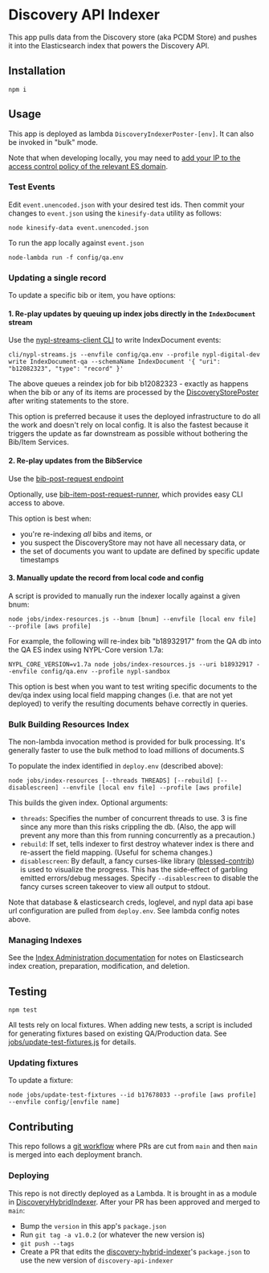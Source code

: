 # Discovery API Indexer

This app pulls data from the Discovery store (aka PCDM Store) and pushes it into the Elasticsearch index that powers the Discovery API.

## Installation

```
npm i
```

## Usage

This app is deployed as lambda `DiscoveryIndexerPoster-[env]`. It can also be invoked in "bulk" mode.

Note that when developing locally, you may need to [add your IP to the access control policy of the relevant ES domain](https://github.com/NYPL/aws/blob/b5c0af0ec8357af9a645d8b47a5dbb0090966071/common/elasticsearch.md#2-make-the-domain-public-restrict-by-ip).

### Test Events

Edit `event.unencoded.json` with your desired test ids. Then commit your changes to `event.json` using the `kinesify-data` utility as follows:

```
node kinesify-data event.unencoded.json
```

To run the app locally against `event.json`

```
node-lambda run -f config/qa.env
```

### Updating a single record

To update a specific bib or item, you have options:

#### 1. Re-play updates by queuing up index jobs directly in the `IndexDocument` stream

Use the [nypl-streams-client CLI](https://github.com/NYPL-discovery/node-nypl-streams-client#cli) to write IndexDocument events:

```
cli/nypl-streams.js --envfile config/qa.env --profile nypl-digital-dev write IndexDocument-qa --schemaName IndexDocument '{ "uri": "b12082323", "type": "record" }'
```

The above queues a reindex job for bib b12082323 - exactly as happens when the bib or any of its items are processed by the [DiscoveryStorePoster](https://github.com/NYPL-discovery/discovery-store-poster) after writing statements to the store.

This option is preferred because it uses the deployed infrastructure to do all the work and doesn't rely on local config. It is also the fastest because it triggers the update as far downstream as possible without bothering the Bib/Item Services.

#### 2. Re-play updates from the BibService

Use the [bib-post-request endpoint](https://platformdocs.nypl.org/#/bibs/createBibPostRequest)

Optionally, use [bib-item-post-request-runner](https://github.com/NYPL/bib-item-post-request-runner), which provides easy CLI access to above.

This option is best when:
 * you're re-indexing *all* bibs and items, or
 * you suspect the DiscoveryStore may not have all necessary data, or
 * the set of documents you want to update are defined by specific update timestamps

#### 3. Manually update the record from local code and config

A script is provided to manually run the indexer locally against a given bnum:

```
node jobs/index-resources.js --bnum [bnum] --envfile [local env file] --profile [aws profile]
```

For example, the following will re-index bib "b18932917" from the QA db into the QA ES index using NYPL-Core version 1.7a:

```
NYPL_CORE_VERSION=v1.7a node jobs/index-resources.js --uri b18932917 --envfile config/qa.env --profile nypl-sandbox
```

This option is best when you want to test writing specific documents to the dev/qa index using local field mapping changes (i.e. that are not yet deployed) to verify the resulting documents behave correctly in queries.

### Bulk Building Resources Index

The non-lambda invocation method is provided for bulk processing. It's generally faster to use the bulk method to load millions of documents.S

To populate the index identified in `deploy.env` (described above):

`node jobs/index-resources [--threads THREADS] [--rebuild] [--disablescreen] --envfile [local env file] --profile [aws profile]`

This builds the given index. Optional arguments:
* `threads`: Specifies the number of concurrent threads to use. 3 is fine since any more than this risks crippling the db. (Also, the app will prevent any more than this from running concurrently as a precaution.)
* `rebuild`: If set, tells indexer to first destroy whatever index is there and re-assert the field mapping. (Useful for schema changes.)
* `disablescreen`: By default, a fancy curses-like library ([blessed-contrib](https://github.com/yaronn/blessed-contrib)) is used to visualize the progress. This has the side-effect of garbling emitted errors/debug messages. Specify `--disablescreen` to disable the fancy curses screen takeover to view all output to stdout.

Note that database & elasticsearch creds, loglevel, and nypl data api base url configuration are pulled from `deploy.env`. See lambda config notes above.

### Managing Indexes

See the [Index Administration documentation](docs/index-admin.md) for notes on Elasticsearch index creation, preparation, modification, and deletion.

## Testing

```
npm test
```

All tests rely on local fixtures. When adding new tests, a script is included for generating fixtures based on existing QA/Production data. See [jobs/update-test-fixtures.js](jobs/update-test-fixtures.js) for details.

### Updating fixtures

To update a fixture:
```
node jobs/update-test-fixtures --id b17678033 --profile [aws profile] --envfile config/[envfile name]
```

## Contributing

This repo follows a [git workflow](https://github.com/NYPL/engineering-general/blob/master/standards/git-workflow.md#prs-target-main-merge-to-deployment-branches) where PRs are cut from `main` and then `main` is merged into each deployment branch.

### Deploying

This repo is not directly deployed as a Lambda. It is brought in as a module in [DiscoveryHybridIndexer](https://github.com/NYPL/discovery-hybrid-indexer). After your PR has been approved and merged to `main`:
 * Bump the `version` in this app's `package.json`
 * Run `git tag -a v1.0.2` (or whatever the new version is)
 * `git push --tags`
 * Create a PR that edits the [discovery-hybrid-indexer](https://github.com/NYPL/discovery-hybrid-indexer)'s `package.json` to use the new version of `discovery-api-indexer`
